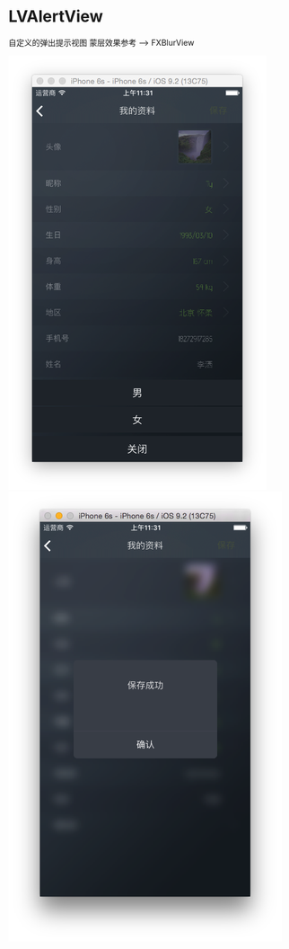 # LVAlertView
自定义的弹出提示视图
蒙层效果参考 --> FXBlurView

![image](https://github.com/lvyongtao/LVAlertView/blob/master/Snip20160518_2.png)
![image](https://github.com/lvyongtao/LVAlertView/blob/master/Snip20160518_3.png)
